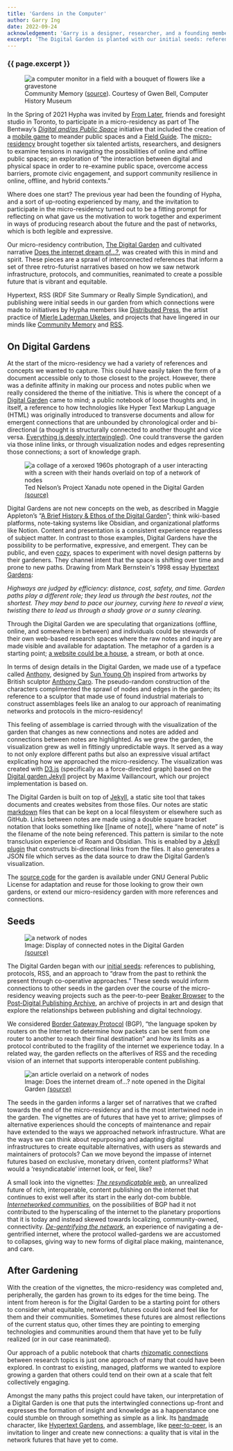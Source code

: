 ```yaml
---
title: 'Gardens in the Computer'
author: Garry Ing
date: 2022-09-24
acknowledgement: 'Garry is a designer, researcher, and a founding member of Hypha. The Digital Garden was co-produced with Hypha founding member, Dawn Walker.'
excerpt: 'The Digital Garden is planted with our initial seeds: references to publishing, protocols, RSS, and co-operative approaches.'
---
```


### {{ page.excerpt }}
<figure>
<img src='/assets/images/posts/2022-09-24-garden-01.jpg' alt="a computer monitor in a field with a bouquet of flowers like a gravestone"/>
<figcaption>Community Memory (<a href="https://www.computerhistory.org/collections/catalog/102680119">source</a>). Courtesy of Gwen Bell, Computer History Museum</figcaption>
</figure>
In the Spring of 2021 Hypha was invited by <a href="https://fromlater.com/">From Later</a>, friends and foresight studio in Toronto, to participate in a micro-residency as part of The Bentway’s <a href="https://www.thebentway.ca/stories/digital-and-as-public-space/"><em>Digital and/as Public Space</em></a> initiative that included the creation of a <a href="https://www.directionstonowhere.com/">mobile game</a> to meander public spaces and a <a href="https://www.thebentway.ca/stories/field-guide/">Field Guide</a>. The <a href="https://www.thebentway.ca/digital-and-as-public-space-micro-residencies/">micro-residency</a> brought together six talented artists, researchers, and designers to examine tensions in navigating the possibilities of online and offline public spaces; an exploration of “the interaction between digital and physical space in order to re-examine public space, overcome access barriers, promote civic engagement, and support community resilience in online, offline, and hybrid contexts.”

Where does one start? The previous year had been the founding of Hypha, and a sort of up-rooting experienced by many, and the invitation to participate in the micro-residency turned out to be a fitting prompt for reflecting on what gave us the motivation to work together and experiment in ways of producing research about the future and the past of networks, which is both legible and expressive.

Our micro-residency contribution, <a href="https://digitalgarden.hypha.coop">The Digital Garden</a> and cultivated narrative <a href="https://digitalgarden.hypha.coop/does-the-internet-dream">Does the internet dream of…?</a>, was created with this in mind and spirit. These pieces are a sprawl of interconnected references that inform a set of three retro-futurist narratives based on how we saw network infrastructure, protocols, and communities, reanimated to create a possible future that is vibrant and equitable.

Hypertext, RSS (RDF Site Summary or Really Simple Syndication), and publishing were initial seeds in our garden from which connections were made to initiatives by Hypha members like <a href="https://distributed.press/">Distributed Press</a>, the artist practice of <a href="https://digitalgarden.hypha.coop/maintenance">Mierle Laderman Ukeles</a>, and projects that have lingered in our minds like <a href="https://digitalgarden.hypha.coop/community-memory">Community Memory</a> and <a href="https://digitalgarden.hypha.coop/rss">RSS</a>.

## On Digital Gardens

At the start of the micro-residency we had a variety of references and concepts we wanted to capture. This could have easily taken the form of a document accessible only to those closest to the project. However, there was a definite affinity in making our process and notes public when we really considered the theme of the initiative. This is where the concept of a <a href="https://www.are.na/annika-hansteen-izora/creating-digital-gardens">Digital Garden</a> came to mind; a public notebook of loose thoughts and, in itself, a reference to how technologies like Hyper Text Markup Language (HTML) was originally introduced to transverse documents and allow for emergent connections that are unbounded by chronological order and bi-directional (a thought is structurally connected to another thought and vice versa. <a href="https://en.wikipedia.org/wiki/Intertwingularity">Everything is deeply intertwingled</a>). One could transverse the garden via those inline links, or through  visualization nodes and edges representing those connections; a sort of knowledge graph.

<figure>
<img alt="a collage of a xeroxed 1960s photograph of a user interacting with a screen with their hands overlaid on top of a network of nodes" src='/assets/images/posts/2022-09-24-garden-02.png' />
<figcaption>Ted Nelson’s Project Xanadu note opened in the Digital Garden <a href="https://digitalgarden.hypha.coop/xanadu">(source)</a></figcaption>
</figure>
Digital Gardens are not new concepts on the web, as described in Maggie Appleton’s “<a href="https://maggieappleton.com/garden-history">A Brief History & Ethos of the Digital Garden</a>”; think wiki-based platforms, note-taking systems like Obsidian, and organizational platforms like Notion. Content and presentation is a consistent experience regardless of subject matter. In contrast to those examples, Digital Gardens have the possibility to be performative, expressive, and emergent. They can be public, and even <a href="https://studio.ribbonfarm.com/p/the-extended-internet-universe">cozy</a>, spaces to experiment with novel design patterns by their gardeners. They channel intent that the space is shifting over time and prone to new paths. Drawing from Mark Bernstein's 1998 essay <a href="http://www.eastgate.com/garden/">Hypertext Gardens</a>:

<p class="pl3"><em>Highways are judged by efficiency: distance, cost, safety, and time. Garden paths play a different role; they lead us through the best routes, not the shortest. They may bend to pace our journey, curving here to reveal a view, twisting there to lead us through a shady grove or a sunny clearing.</em></p>

Through the Digital Garden we are speculating that organizations (offline, online, and somewhere in between) and individuals could be stewards of their own web-based research spaces where the raw notes and inquiry are made visible and available for adaptation. The metaphor of a garden is a starting point; <a href="https://thecreativeindependent.com/essays/laurel-schwulst-my-website-is-a-shifting-house-next-to-a-river-of-knowledge-what-could-yours-be/">a website could be a house</a>, a stream, or both at once.

In terms of design details in the Digital Garden, we made use of a typeface called <a href="http://velvetyne.fr/fonts/anthony/">Anthony</a>, designed by <a href="https://www.sunyoungoh.com/">Sun Young Oh</a> inspired from artworks by British sculptor <a href="https://en.wikipedia.org/wiki/Anthony_Caro">Anthony Caro</a>. The pseudo-random construction of the characters complimented the sprawl of nodes and edges in the garden; its reference to a sculptor that made use of found industrial materials to construct assemblages feels like an analog to our approach of reanimating networks and protocols in the micro-residency!

This feeling of assemblage is carried through with the visualization of the garden that changes as new connections and notes are added and connections between notes are highlighted. As we grew the garden, the visualization grew as well in fittingly unpredictable ways. It served as a way to not only explore different paths but also an expressive visual artifact explicating how we approached the micro-residency. The visualization was created with <a href="http://D3.js">D3.js</a> (specifically as a force-directed graph) based on the <a href="https://github.com/maximevaillancourt/digital-garden-jekyll-template">Digital garden Jekyll</a> project by Maxime Vaillancourt, which our project implementation is based on.

The Digital Garden is built on top of <a href="https://jekyllrb.com/">Jekyll</a>, a static site tool that takes documents and creates websites from those files. Our notes are static <a href="https://en.wikipedia.org/wiki/Markdown">markdown</a> files that can be kept on a local filesystem or elsewhere such as GitHub. Links between notes are made using a double square bracket notation that looks something like [[name of note]], where “name of note” is the filename of the note being referenced. This pattern is similar to the note transclusion experience of Roam and Obsidian. This is enabled by a <a href="https://github.com/hyphacoop/digitalgarden/blob/main/_plugins/bidirectional_links_generator.rb">Jekyll plugin</a> that constructs bi-directional links from the files. It also generates a JSON file which serves as the data source to draw the Digital Garden’s visualization.

The <a href="https://github.com/hyphacoop/digitalgarden">source code</a> for the garden is available under GNU General Public License for adaptation and reuse for those looking to grow their own gardens, or extend our micro-residency garden with more references and connections.

## Seeds

<figure>
<img alt="a network of nodes" src="/assets/images/posts/2022-09-24-garden-03.png"/>
<figcaption>Image: Display of connected notes in the Digital Garden <a href="https://digitalgarden.hypha.coop/graph/">(source)</a></figcaption>
</figure>
The Digital Garden began with our <a href="https://digitalgarden.hypha.coop/initial-seeds">initial seeds</a>: references to publishing, protocols, RSS, and an approach to “draw from the past to rethink the present through co-operative approaches.” These seeds would inform connections to other seeds in the garden over the course of the micro-residency weaving projects such as the peer-to-peer <a href="https://digitalgarden.hypha.coop/beaker-browser">Beaker Browser</a> to the <a href="https://digitalgarden.hypha.coop/post-digital-publishing-archive">Post-Digital Publishing Archive</a>, an archive of projects in art and design that explore the relationships between publishing and digital technology.

We considered <a href="https://digitalgarden.hypha.coop/bgp">Border Gateway Protocol</a> (BGP), “the language spoken by routers on the Internet to determine how packets can be sent from one router to another to reach their final destination” and how its limits as a protocol contributed to the fragility of the internet we experience today. In a related way, the garden reflects on the afterlives of RSS and the receding vision of an internet that supports interoperable content publishing.
<figure>
<img alt="an article overlaid on a network of nodes" src="/assets/images/posts/2022-09-24-garden-04.png"/>
<figcaption>Image: Does the internet dream of…? note opened in the Digital Garden <a href="https://digitalgarden.hypha.coop/graph/">(source)</a></figcaption>
</figure>
The seeds in the garden informs a larger set of narratives that we crafted towards the end of the micro-residency and is the most intertwined node in the garden. The vignettes are of futures that have yet to arrive; glimpses of alternative experiences should  the concepts of maintenance and repair have extended to the ways we approached network infrastructure. What are the ways we can think about repurposing and adapting digital infrastructures to create equitable alternatives, with users as stewards and maintainers of protocols? Can we move beyond the impasse of internet futures based on exclusive, monetary driven, content platforms? What would a ‘resyndicatable’ internet look, or feel, like?

A small look into the vignettes: <a href="https://digitalgarden.hypha.coop/does-the-internet-dream#the-resyndicatable-web"><em>The resyndicatable web</em></a>, an unrealized future of rich, interoperable, content publishing on the internet that continues to exist well after its start in the early dot-com bubble. <a href="https://digitalgarden.hypha.coop/does-the-internet-dream#internetworked-communities"><em>Internetworked communities</em></a>, on the possibilities of BGP had it not contributed to the hyperscaling of the internet to the planetary proportions that it is today and instead skewed towards localizing, community-owned, connectivity. <a href="https://digitalgarden.hypha.coop/does-the-internet-dream#de-gentrifying-the-network"><em>De-gentrifying the network</em></a>, an experience of navigating a de-gentrified internet, where the protocol walled-gardens we are accustomed to collapses, giving way to new forms of digital place making, maintenance, and care.
## After Gardening
With the creation of the vignettes, the micro-residency was completed and, peripherally, the garden has grown to its edges for the time being. The intent from hereon is for the Digital Garden to be a starting point for others to consider what equitable, networked, futures could look and feel like for them and their communities. Sometimes these futures are almost reflections of the current status quo, other times they are pointing to emerging technologies and communities around them that have yet to be fully realized (or in our case reanimated).

Our approach of a public notebook that charts <a href="https://twitter.com/discocoop/status/1473632429122408449">rhizomatic connections</a> between research topics is just one approach of many that could have been explored. In contrast to existing, managed, platforms we wanted to explore growing a garden that others could tend on their own at a scale that felt collectively engaging.

Amongst the many paths this project could have taken, our interpretation of a Digital Garden is one that puts the intertwingled connections up-front and expresses the formation of insight and knowledge as a happenstance one could stumble on through something as simple as a link. Its <a href="http://luckysoap.com/statements/handmadeweb.html">handmade</a> character, like <a href="http://www.eastgate.com/garden/">Hypertext Gardens</a>, and assemblage, like <a href="https://digitalgarden.hypha.coop/peer-to-peer">peer-to-peer</a>, is an invitation to linger and create new connections: a quality that is vital in the network futures that have yet to come.